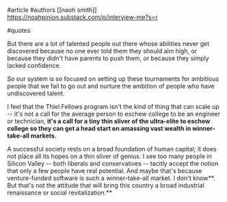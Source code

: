 #article 
#authors [[naoh smith]]
https://noahpinion.substack.com/p/interview-me?s=r

#quotes 

But there are a lot of talented people out there whose abilities never get discovered because no one ever told them they should aim high, or because they didn't have parents to push them, or because they simply lacked confidence.

So our system is so focused on setting up these tournaments for ambitious people that we fail to go out and nurture the ambition of people who have undiscovered talent.

I feel that the Thiel Fellows program isn't the kind of thing that can scale up -- it's not a call for the average person to eschew college to be an engineer or technician, **it's a call for a tiny thin sliver of the ultra-elite to eschew college so they can get a head start on amassing vast wealth in winner-take-all markets.**

A successful society rests on a broad foundation of human capital; it does not place all its hopes on a thin sliver of genius. I see too many people in Silicon Valley -- both liberals and conservatives -- tacitly accept the notion that only a few people have real potential. And maybe that's because venture-funded software is such a winner-take-all market. I don't know**. But that's not the attitude that will bring this country a broad industrial renaissance or social revitalization.**